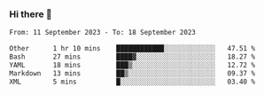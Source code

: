 ### Hi there 👋

<!--
**palaashatri/palaashatri** is a ✨ _special_ ✨ repository because its `README.md` (this file) appears on your GitHub profile.

Here are some ideas to get you started:

- 🔭 I’m currently working on ...
- 🌱 I’m currently learning ...
- 👯 I’m looking to collaborate on ...
- 🤔 I’m looking for help with ...
- 💬 Ask me about ...
- 📫 How to reach me: ...
- 😄 Pronouns: ...
- ⚡ Fun fact: ...
-->

<!--START_SECTION:waka-->

```txt
From: 11 September 2023 - To: 18 September 2023

Other      1 hr 10 mins    ████████████░░░░░░░░░░░░░   47.51 %
Bash       27 mins         ████▓░░░░░░░░░░░░░░░░░░░░   18.27 %
YAML       18 mins         ███▒░░░░░░░░░░░░░░░░░░░░░   12.72 %
Markdown   13 mins         ██▒░░░░░░░░░░░░░░░░░░░░░░   09.37 %
XML        5 mins          █░░░░░░░░░░░░░░░░░░░░░░░░   03.40 %
```

<!--END_SECTION:waka-->
